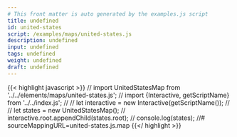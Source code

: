 ```yaml
---
# This front matter is auto generated by the examples.js script
title: undefined
id: united-states
script: /examples/maps/united-states.js
description: undefined
input: undefined
tags: undefined
weight: undefined
draft: undefined
---
```


{{< highlight javascript >}}
// import UnitedStatesMap from '../../elements/maps/united-states.js';
// import {Interactive, getScriptName} from '../../index.js';
//
// let interactive = new Interactive(getScriptName());
//
// let states = new UnitedStatesMap();
// interactive.root.appendChild(states.root);
// console.log(states);
//# sourceMappingURL=united-states.js.map
{{</ highlight >}}

